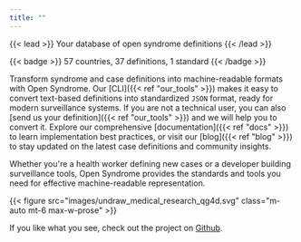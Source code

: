 ```yaml
---
title: ""
---
```


{{< lead >}}
Your database of open syndrome definitions
{{< /lead >}}

{{< badge >}}
57 countries, 37 definitions, 1 standard
{{< /badge >}}

Transform syndrome and case definitions into machine-readable formats with Open Syndrome.
Our [CLI]({{< ref "our_tools" >}}) makes it easy to convert text-based definitions into standardized `JSON` format,
ready for modern surveillance systems. If you are not a technical user, you can also [send us your definition]({{< ref "our_tools" >}})
and we will help you to convert it.
Explore our comprehensive [documentation]({{< ref "docs" >}}) to learn implementation best practices,
or visit our [blog]({{< ref "blog" >}}) to stay updated on the latest case definitions and community insights.

Whether you're a health worker defining new cases or a developer building surveillance tools, Open Syndrome
provides the standards and tools you need for effective machine-readable representation.

{{< figure src="images/undraw_medical_research_qg4d.svg" class="m-auto mt-6 max-w-prose" >}}

If you like what you see, check out the project on [Github](https://github.com/OpenSyndrome/).

